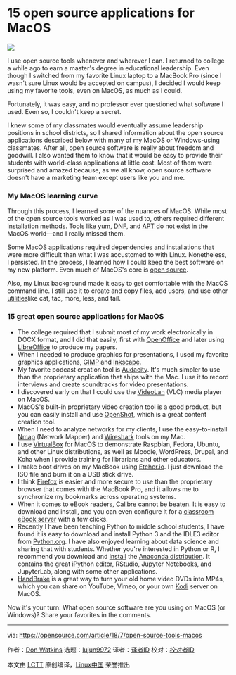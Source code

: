 15 open source applications for MacOS
======

![](https://opensource.com/sites/default/files/styles/image-full-size/public/lead-images/computer_keyboard_laptop_development_blue.png?itok=IfckxN48)

I use open source tools whenever and wherever I can. I returned to college a while ago to earn a master's degree in educational leadership. Even though I switched from my favorite Linux laptop to a MacBook Pro (since I wasn't sure Linux would be accepted on campus), I decided I would keep using my favorite tools, even on MacOS, as much as I could.

Fortunately, it was easy, and no professor ever questioned what software I used. Even so, I couldn't keep a secret.

I knew some of my classmates would eventually assume leadership positions in school districts, so I shared information about the open source applications described below with many of my MacOS or Windows-using classmates. After all, open source software is really about freedom and goodwill. I also wanted them to know that it would be easy to provide their students with world-class applications at little cost. Most of them were surprised and amazed because, as we all know, open source software doesn't have a marketing team except users like you and me.

### My MacOS learning curve

Through this process, I learned some of the nuances of MacOS. While most of the open source tools worked as I was used to, others required different installation methods. Tools like [yum][1], [DNF][2], and [APT][3] do not exist in the MacOS world—and I really missed them.

Some MacOS applications required dependencies and installations that were more difficult than what I was accustomed to with Linux. Nonetheless, I persisted. In the process, I learned how I could keep the best software on my new platform. Even much of MacOS's core is [open source][4].

Also, my Linux background made it easy to get comfortable with the MacOS command line. I still use it to create and copy files, add users, and use other [utilities][5]like cat, tac, more, less, and tail.

### 15 great open source applications for MacOS

  * The college required that I submit most of my work electronically in DOCX format, and I did that easily, first with [OpenOffice][6] and later using [LibreOffice][7] to produce my papers.
  * When I needed to produce graphics for presentations, I used my favorite graphics applications, [GIMP][8] and [Inkscape][9].
  * My favorite podcast creation tool is [Audacity][10]. It's much simpler to use than the proprietary application that ships with the Mac. I use it to record interviews and create soundtracks for video presentations.
  * I discovered early on that I could use the [VideoLan][11] (VLC) media player on MacOS.
  * MacOS's built-in proprietary video creation tool is a good product, but you can easily install and use [OpenShot][12], which is a great content creation tool.
  * When I need to analyze networks for my clients, I use the easy-to-install [Nmap][13] (Network Mapper) and [Wireshark][14] tools on my Mac.
  * I use [VirtualBox][15] for MacOS to demonstrate Raspbian, Fedora, Ubuntu, and other Linux distributions, as well as Moodle, WordPress, Drupal, and Koha when I provide training for librarians and other educators.
  * I make boot drives on my MacBook using [Etcher.io][16]. I just download the ISO file and burn it on a USB stick drive.
  * I think [Firefox][17] is easier and more secure to use than the proprietary browser that comes with the MacBook Pro, and it allows me to synchronize my bookmarks across operating systems.
  * When it comes to eBook readers, [Calibre][18] cannot be beaten. It is easy to download and install, and you can even configure it for a [classroom eBook server][19] with a few clicks.
  * Recently I have been teaching Python to middle school students, I have found it is easy to download and install Python 3 and the IDLE3 editor from [Python.org][20]. I have also enjoyed learning about data science and sharing that with students. Whether you're interested in Python or R, I recommend you download and [install][21] the [Anaconda distribution][22]. It contains the great iPython editor, RStudio, Jupyter Notebooks, and JupyterLab, along with some other applications.
  * [HandBrake][23] is a great way to turn your old home video DVDs into MP4s, which you can share on YouTube, Vimeo, or your own [Kodi][24] server on MacOS.



Now it's your turn: What open source software are you using on MacOS (or Windows)? Share your favorites in the comments.

--------------------------------------------------------------------------------

via: https://opensource.com/article/18/7/open-source-tools-macos

作者：[Don Watkins][a]
选题：[lujun9972](https://github.com/lujun9972)
译者：[译者ID](https://github.com/译者ID)
校对：[校对者ID](https://github.com/校对者ID)

本文由 [LCTT](https://github.com/LCTT/TranslateProject) 原创编译，[Linux中国](https://linux.cn/) 荣誉推出

[a]:https://opensource.com/users/don-watkins
[1]:https://en.wikipedia.org/wiki/Yum_(software)
[2]:https://en.wikipedia.org/wiki/DNF_(software)
[3]:https://en.wikipedia.org/wiki/APT_(Debian)
[4]:https://developer.apple.com/library/archive/documentation/MacOSX/Conceptual/OSX_Technology_Overview/SystemTechnology/SystemTechnology.html
[5]:https://www.gnu.org/software/coreutils/coreutils.html
[6]:https://www.openoffice.org/
[7]:https://www.libreoffice.org/
[8]:https://www.gimp.org/
[9]:https://inkscape.org/en/
[10]:https://www.audacityteam.org/
[11]:https://www.videolan.org/index.html
[12]:https://www.openshot.org/
[13]:https://nmap.org/
[14]:https://www.wireshark.org/
[15]:https://www.virtualbox.org/
[16]:https://etcher.io/
[17]:https://www.mozilla.org/en-US/firefox/new/
[18]:https://calibre-ebook.com/
[19]:https://opensource.com/article/17/6/raspberrypi-ebook-server
[20]:https://www.python.org/downloads/release/python-370/
[21]:https://opensource.com/article/18/4/getting-started-anaconda-python
[22]:https://www.anaconda.com/download/#macos
[23]:https://handbrake.fr/
[24]:https://kodi.tv/download
